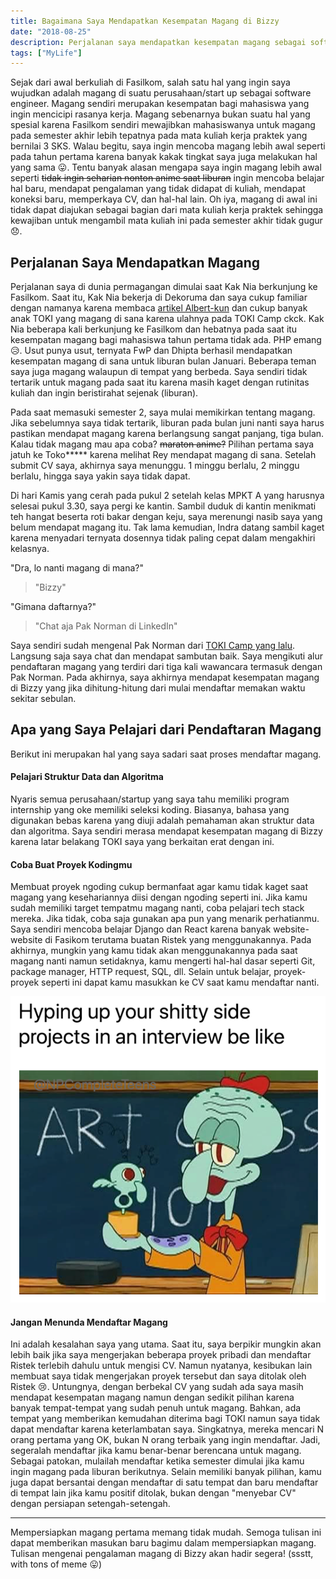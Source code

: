```yaml
---
title: Bagaimana Saya Mendapatkan Kesempatan Magang di Bizzy
date: "2018-08-25"
description: Perjalanan saya mendapatkan kesempatan magang sebagai software engineer yang pada akhirnya mengantarkan saya ke Bizzy.
tags: ["MyLife"]
---
```


Sejak dari awal berkuliah di Fasilkom, salah satu hal yang ingin saya wujudkan adalah magang di suatu perusahaan/start up sebagai software engineer. Magang sendiri merupakan kesempatan bagi mahasiswa yang ingin mencicipi rasanya kerja. Magang sebenarnya bukan suatu hal yang spesial karena Fasilkom sendiri mewajibkan mahasiswanya untuk magang pada semester akhir lebih tepatnya pada mata kuliah kerja praktek yang bernilai 3 SKS. Walau begitu, saya ingin mencoba magang lebih awal seperti pada tahun pertama karena banyak kakak tingkat saya juga melakukan hal yang sama :stuck_out_tongue:. Tentu banyak alasan mengapa saya ingin magang lebih awal seperti ~~tidak ingin seharian nonton anime saat liburan~~ ingin mencoba belajar hal baru, mendapat pengalaman yang tidak didapat di kuliah, mendapat koneksi baru, memperkaya CV, dan hal-hal lain. Oh iya, magang di awal ini tidak dapat diajukan sebagai bagian dari mata kuliah kerja praktek sehingga kewajiban untuk mengambil mata kuliah ini pada semester akhir tidak gugur :disappointed:.

## Perjalanan Saya Mendapatkan Magang
Perjalanan saya di dunia permagangan dimulai saat Kak Nia berkunjung ke Fasilkom. Saat itu, Kak Nia bekerja di Dekoruma dan saya cukup familiar dengan namanya karena membaca [artikel Albert-kun](https://medium.com/@albertusangga/freshman-software-engineering-internship-experience-at-stoqo-part-1-5a4dd7c8cffa) dan cukup banyak anak TOKI yang magang di sana karena ulahnya pada TOKI Camp ckck. Kak Nia beberapa kali berkunjung ke Fasilkom dan hebatnya pada saat itu kesempatan magang bagi mahasiswa tahun pertama tidak ada. PHP emang :disappointed_relieved:. Usut punya usut, ternyata FwP dan Dhipta berhasil mendapatkan kesempatan magang di sana untuk liburan bulan Januari. Beberapa teman saya juga magang walaupun di tempat yang berbeda. Saya sendiri tidak tertarik untuk magang pada saat itu karena masih kaget dengan rutinitas kuliah dan ingin beristirahat sejenak (liburan).

Pada saat memasuki semester 2, saya mulai memikirkan tentang magang. Jika sebelumnya saya tidak tertarik, liburan pada bulan juni nanti saya harus pastikan mendapat magang karena berlangsung sangat panjang, tiga bulan. Kalau tidak magang mau apa coba? ~~maraton anime?~~ Pilihan pertama saya jatuh ke Toko\*\*\*\*\* karena melihat Rey mendapat magang di sana. Setelah submit CV saya, akhirnya saya menunggu. 1 minggu berlalu, 2 minggu berlalu, hingga saya yakin saya tidak dapat.

Di hari Kamis yang cerah pada pukul 2 setelah kelas MPKT A yang harusnya selesai pukul 3.30, saya pergi ke kantin. Sambil duduk di kantin menikmati teh hangat beserta roti bakar dengan keju, saya merenungi nasib saya yang belum mendapat magang itu. Tak lama kemudian, Indra datang sambil kaget karena menyadari ternyata dosennya tidak paling cepat dalam mengakhiri kelasnya.

"Dra, lo nanti magang di mana?"
<blockquote>"Bizzy"</blockquote>

"Gimana daftarnya?"
<blockquote>"Chat aja Pak Norman di LinkedIn"</blockquote>

Saya sendiri sudah mengenal Pak Norman dari [TOKI Camp yang lalu](https://fairuzi10.github.io/blog/toki-camp-2018/). Langsung saja saya chat dan mendapat sambutan baik. Saya mengikuti alur pendaftaran magang yang terdiri dari tiga kali wawancara termasuk dengan Pak Norman. Pada akhirnya, saya akhirnya mendapat kesempatan magang di Bizzy yang jika dihitung-hitung dari mulai mendaftar memakan waktu sekitar sebulan.

## Apa yang Saya Pelajari dari Pendaftaran Magang

Berikut ini merupakan hal yang saya sadari saat proses mendaftar magang.

#### Pelajari Struktur Data dan Algoritma

Nyaris semua perusahaan/startup yang saya tahu memiliki program internship yang oke memiliki seleksi koding. Biasanya, bahasa yang digunakan bebas karena yang diuji adalah pemahaman akan struktur data dan algoritma. Saya sendiri merasa mendapat kesempatan magang di Bizzy karena latar belakang TOKI saya yang berkaitan erat dengan ini.

#### Coba Buat Proyek Kodingmu

Membuat proyek ngoding cukup bermanfaat agar kamu tidak kaget saat magang yang kesehariannya diisi dengan ngoding seperti ini. Jika kamu sudah memiliki target tempatmu magang nanti, coba pelajari tech stack mereka. Jika tidak, coba saja gunakan apa pun yang menarik perhatianmu. Saya sendiri mencoba belajar Django dan React karena banyak website-website di Fasikom terutama buatan Ristek yang menggunakannya. Pada akhirnya, mungkin yang kamu tidak akan menggunakannya pada saat magang nanti namun setidaknya, kamu mengerti hal-hal dasar seperti Git, package manager, HTTP request, SQL, dll. Selain untuk belajar, proyek-proyek seperti ini dapat kamu masukkan ke CV saat kamu mendaftar nanti.

![Proyek Ngoding Pribadi](meme/side-project.png)

#### Jangan Menunda Mendaftar Magang

Ini adalah kesalahan saya yang utama. Saat itu, saya berpikir mungkin akan lebih baik jika saya mengerjakan beberapa proyek pribadi dan mendaftar Ristek terlebih dahulu untuk mengisi CV. Namun nyatanya, kesibukan lain membuat saya tidak mengerjakan proyek tersebut dan saya ditolak oleh Ristek :cry:. Untungnya, dengan berbekal CV yang sudah ada saya masih mendapat kesempatan magang namun dengan sedikit pilihan karena banyak tempat-tempat yang sudah penuh untuk magang. Bahkan, ada tempat yang memberikan kemudahan diterima bagi TOKI namun saya tidak dapat mendaftar karena keterlambatan saya. Singkatnya, mereka mencari N orang pertama yang OK, bukan N orang terbaik yang ingin mendaftar. Jadi, segeralah mendaftar jika kamu benar-benar berencana untuk magang. Sebagai patokan, mulailah mendaftar ketika semester dimulai jika kamu ingin magang pada liburan berikutnya. Selain memiliki banyak pilihan, kamu juga dapat bersantai dengan mendaftar di satu tempat dan baru mendaftar di tempat lain jika kamu positif ditolak, bukan dengan "menyebar CV" dengan persiapan setengah-setengah.

<hr class="section-divider" />

Mempersiapkan magang pertama memang tidak mudah. Semoga tulisan ini dapat memberikan masukan baru bagimu dalam mempersiapkan magang. Tulisan mengenai pengalaman magang di Bizzy akan hadir segera! (ssstt, with tons of meme :stuck_out_tongue:)
